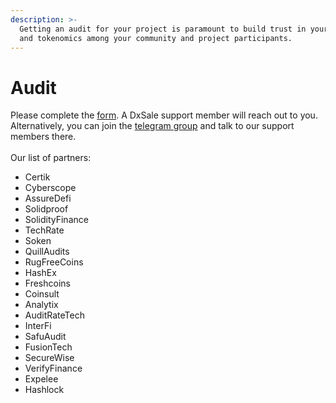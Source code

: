 ```yaml
---
description: >-
  Getting an audit for your project is paramount to build trust in your token
  and tokenomics among your community and project participants.
---
```


# Audit

Please complete the [form](https://forms.gle/k8zGhucLfYiNEErE8). A DxSale support member will reach out to you. Alternatively, you can join the [telegram group](https://t.me/+SxJNc9lOx19iNTRh) and talk to our support members there. \
\
Our list of partners:

* Certik
* Cyberscope
* AssureDefi
* Solidproof
* SolidityFinance
* TechRate
* Soken
* QuillAudits
* RugFreeCoins
* HashEx
* Freshcoins
* Coinsult
* Analytix
* AuditRateTech
* InterFi
* SafuAudit
* FusionTech
* SecureWise
* VerifyFinance
* Expelee
* Hashlock
